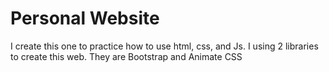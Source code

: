 # Personal Website
I create this one to practice how to use html, css, and Js.
I using 2 libraries to create this web. They are Bootstrap and Animate CSS
